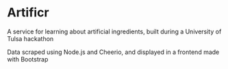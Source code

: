 Artificr
========

A service for learning about artificial ingredients, built during a University of Tulsa hackathon

Data scraped using Node.js and Cheerio, and displayed in a frontend made with Bootstrap
